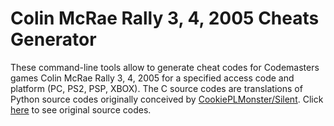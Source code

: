 # Colin McRae Rally 3, 4, 2005 Cheats Generator

These command-line tools allow to generate cheat codes for Codemasters games Colin McRae Rally 3, 4, 2005 for a specified access code and platform (PC, PS2, PSP, XBOX).
The C source codes are translations of Python source codes originally conceived by [CookiePLMonster/Silent](https://github.com/CookiePLMonster).
Click [here](https://github.com/Nenkai/GameCheat-Unlockers/tree/main) to see original source codes.

